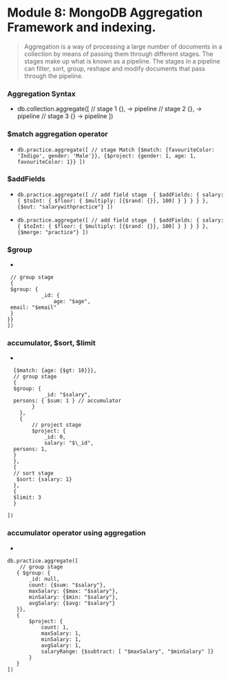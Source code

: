 # Module 8: MongoDB Aggregation Framework and indexing.

> Aggregation is a way of processing a large number of documents in a collection by means of passing them through different stages.
> The stages make up what is known as a pipeline.
> The stages in a pipeline can filter, sort, group, reshape and modify documents that pass through the pipeline.

### Aggregation Syntax

- db.collection.aggregate([
  // stage 1
  {}, -> pipeline
  // stage 2
  {}, -> pipeline
  // stage 3
  {} -> pipeline
  ])

### $match aggregation operator

- `db.practice.aggregate([
    // stage Match
    {$match: {favouriteColor: 'Indigo', gender: 'Male'}},
    {$project: {gender: 1, age: 1, favouriteColor: 1}}
])`

### $addFields

- `db.practice.aggregate([
    // add field stage 
    {
        $addFields: {
            salary: {
                $toInt: {
                    $floor: {
                        $multiply: [{$rand: {}}, 100]
                    }
                }
            }
        }
    },
    {$out: "salarywithpractice"}
])`

- `db.practice.aggregate([
    // add field stage 
    {
        $addFields: {
            salary: {
                $toInt: {
                    $floor: {
                        $multiply: [{$rand: {}}, 100]
                    }
                }
            }
        }
    },
    {$merge: "practice"}
])`

### $group

-

```db.practice.aggregate([
 // group stage
 {
 $group: {
           _id: {
               age: "$age",
 email: "$email"
 }
}}
])
```

### accumulator, $sort, $limit

-

```db.practice.aggregate([
  {$match: {age: {$gt: 18}}},
  // group stage
  {
  $group: {
            _id: "$salary",
  persons: { $sum: 1 } // accumulator
        }
    },
    {
        // project stage
        $project: {
            _id: 0,
            salary: "$\_id",
  persons: 1,
  }
  },
  {
  // sort stage
   $sort: {salary: 1}
  },
  {
  $limit: 3
  }

])
```

### accumulator operator using aggregation

-

```
db.practice.aggregate([
    // group stage
   { $group: {
       _id: null,
       count: {$sum: "$salary"},
       maxSalary: {$max: "$salary"},
       minSalary: {$min: "$salary"},
       avgSalary: {$avg: "$salary"}
   }},
   {
       $project: {
           count: 1,
           maxSalary: 1,
           minSalary: 1,
           avgSalary: 1,
           salaryRange: {$subtract: [ "$maxSalary", "$minSalary" ]}
       }
   }
])
```
